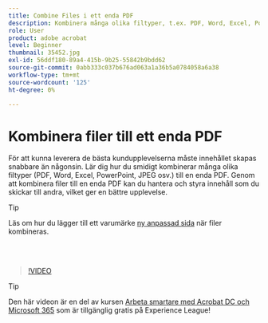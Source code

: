 ```yaml
---
title: Combine Files i ett enda PDF
description: Kombinera många olika filtyper, t.ex. PDF, Word, Excel, PowerPoint eller JPEG, i ett enda PDF
role: User
product: adobe acrobat
level: Beginner
thumbnail: 35452.jpg
exl-id: 56ddf180-89a4-415b-9b25-55842b9bdd62
source-git-commit: 0abb333c037b676ad063a1a36b5a0784058a6a38
workflow-type: tm+mt
source-wordcount: '125'
ht-degree: 0%

---
```


# Kombinera filer till ett enda PDF

För att kunna leverera de bästa kundupplevelserna måste innehållet skapas snabbare än någonsin. Lär dig hur du smidigt kombinerar många olika filtyper (PDF, Word, Excel, PowerPoint, JPEG osv.) till en enda PDF. Genom att kombinera filer till en enda PDF kan du hantera och styra innehåll som du skickar till andra, vilket ger en bättre upplevelse.

>[!TIP]
>
>Läs om hur du lägger till ett varumärke [ny anpassad sida](add-custom-page.md) när filer kombineras.

<br> 

>[!VIDEO](https://video.tv.adobe.com/v/35452?hidetitle=true)

>[!TIP]
>
>Den här videon är en del av kursen [Arbeta smartare med Acrobat DC och Microsoft 365](https://experienceleague.adobe.com/?recommended=Acrobat-U-1-2021.microsoft365) som är tillgänglig gratis på Experience League!
